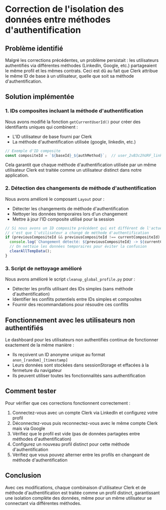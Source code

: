 # Correction de l'isolation des données entre méthodes d'authentification

## Problème identifié

Malgré les corrections précédentes, un problème persistait : les utilisateurs authentifiés via différentes méthodes (LinkedIn, Google, etc.) partageaient le même profil et les mêmes contrats. Ceci est dû au fait que Clerk attribue le même ID de base à un utilisateur, quelle que soit sa méthode d'authentification.

## Solution implémentée

### 1. IDs composites incluant la méthode d'authentification

Nous avons modifié la fonction `getCurrentUserId()` pour créer des identifiants uniques qui combinent :
- L'ID utilisateur de base fourni par Clerk
- La méthode d'authentification utilisée (google, linkedin, etc.)

```javascript
// Exemple d'ID composite
const compositeId = `${baseId}_${authMethod}`;  // user_2vB3c2hURF_linkedin
```

Cela garantit que chaque méthode d'authentification utilisée par un même utilisateur Clerk est traitée comme un utilisateur distinct dans notre application.

### 2. Détection des changements de méthode d'authentification

Nous avons amélioré le composant `Layout` pour :
- Détecter les changements de méthode d'authentification
- Nettoyer les données temporaires lors d'un changement
- Mettre à jour l'ID composite utilisé pour la session

```javascript
// Si nous avons un ID composite précédent qui est différent de l'actuel,
// c'est que l'utilisateur a changé de méthode d'authentification
if (previousCompositeId && previousCompositeId !== currentCompositeId) {
  console.log(`Changement détecté: ${previousCompositeId} -> ${currentCompositeId}`);
  // On nettoie les données temporaires pour éviter la confusion
  clearAllTempData();
}
```

### 3. Script de nettoyage amélioré

Nous avons amélioré le script `cleanup_global_profile.py` pour :
- Détecter les profils utilisant des IDs simples (sans méthode d'authentification)
- Identifier les conflits potentiels entre IDs simples et composites
- Fournir des recommandations pour résoudre ces conflits

## Fonctionnement avec les utilisateurs non authentifiés

Le dashboard pour les utilisateurs non authentifiés continue de fonctionner exactement de la même manière :
- Ils reçoivent un ID anonyme unique au format `anon_[random]_[timestamp]`
- Leurs données sont stockées dans sessionStorage et effacées à la fermeture du navigateur
- Ils peuvent utiliser toutes les fonctionnalités sans authentification

## Comment tester

Pour vérifier que ces corrections fonctionnent correctement :
1. Connectez-vous avec un compte Clerk via LinkedIn et configurez votre profil
2. Déconnectez-vous puis reconnectez-vous avec le même compte Clerk mais via Google
3. Vérifiez que le profil est vide (pas de données partagées entre méthodes d'authentification)
4. Configurez un nouveau profil distinct pour cette méthode d'authentification
5. Vérifiez que vous pouvez alterner entre les profils en changeant de méthode d'authentification

## Conclusion

Avec ces modifications, chaque combinaison d'utilisateur Clerk et de méthode d'authentification est traitée comme un profil distinct, garantissant une isolation complète des données, même pour un même utilisateur se connectant via différentes méthodes. 